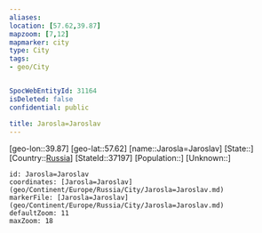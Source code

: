 ```yaml
---
aliases: 
location: [57.62,39.87]
mapzoom: [7,12] 
mapmarker: city 
type: City
tags:
- geo/City


SpocWebEntityId: 31164
isDeleted: false
confidential: public

title: Jarosla=Jaroslav
---
```

[geo-lon::39.87]
[geo-lat::57.62]
[name::Jarosla=Jaroslav]
[State::]
[Country::[Russia](geo/Continent/Europe/Russia.md)]
[StateId::37197]
[Population::]
[Unknown::]


```leaflet
id: Jarosla=Jaroslav
coordinates: [Jarosla=Jaroslav](geo/Continent/Europe/Russia/City/Jarosla=Jaroslav.md)
markerFile: [Jarosla=Jaroslav](geo/Continent/Europe/Russia/City/Jarosla=Jaroslav.md)
defaultZoom: 11 
maxZoom: 18
```


